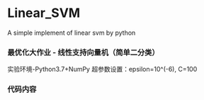 # Linear_SVM
A simple implement of linear svm by python

### 最优化大作业 - 线性支持向量机（简单二分类）
实验环境-Python3.7+NumPy
超参数设置：epsilon=10^(-6), C=100

### 代码内容
